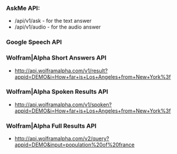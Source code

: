 ### AskMe API:
  - /api/v1/ask - for the text answer
  - /api/v1/audio - for the audio answer

### Google Speech API

### Wolfram|Alpha Short Answers API
  - http://api.wolframalpha.com/v1/result?appid=DEMO&i=How+far+is+Los+Angeles+from+New+York%3f

### Wolfram|Alpha Spoken Results API
  - http://api.wolframalpha.com/v1/spoken?appid=DEMO&i=How+far+is+Los+Angeles+from+New+York%3f

### Wolfram|Alpha Full Results API
  - http://api.wolframalpha.com/v2/query?appid=DEMO&input=population%20of%20france
